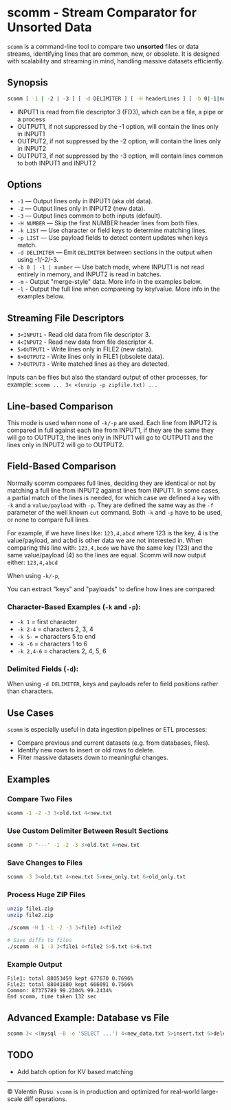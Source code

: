 # scomm - Stream Comparator for Unsorted Data

`scomm` is a command-line tool to compare two **unsorted** files or data streams, identifying lines that are common, new, or obsolete. It is designed with scalability and streaming in mind, handling massive datasets efficiently.

## Synopsis

```sh
scomm [ -1 | -2 | -3 ] [ -d DELIMITER ] [ -H headerLines ] [ -b 0|-1|number ] [ -k LIST -p LIST ] 3<INPUT1 4<INOUT2 [ 5>OUTPUT1 ] [ 6>OUTPUT2 ] [ 7>OUTPUT3 ]
```

- INPUT1 is read from file descriptor 3 (FD3), which can be a file, a pipe or a process
- OUTPUT1, if not suppressed by the -1 option, will contain the lines only in INPUT1
- OUTPUT2, if not suppressed by the -2 option, will contain the lines only in INPUT2
- OUTPUT3, if not suppressed by the -3 option, will contain lines common to both INPUT1 and INPUT2

## Options

- `-1` — Output lines only in INPUT1 (aka old data).
- `-2` — Output lines only in INPUT2 (new data).
- `-3` — Output lines common to both inputs (default).
- `-H NUMBER` — Skip the first NUMBER header lines from both files.
- `-k LIST` — Use character or field keys to determine matching lines.
- `-p LIST` — Use payload fields to detect content updates when keys match.
- `-d DELIMITER` — Emit `DELIMITER` between sections in the output when using -1/-2/-3.
- `-b 0 | -1 | number` — Use batch mode, where INPUT1 is not read entirely in memory, and INPUT2 is read in batches.
- `-m` - Output "merge-style" data. More info in the examples below.
- `-l` - Output the full line when compareing by key/value. More info in the examples below.
   
## Streaming File Descriptors

- `3<INPUT1` - Read old data from file descriptor 3.
- `4<INPUT2` - Read new data from file descriptor 4.
- `5>OUTPUT1` - Write lines only in FILE2 (new data).
- `6>OUTPUT2` - Write lines only in FILE1 (obsolete data).
- `7>OUTPUT3` - Write matched lines as they are detected.

Inputs can be files but also the standard output of other processes, for example:
`scomm ... 3< <(unzip -p zipfile.txt) ...`

## Line-based Comparison

This mode is used when none of `-k/-p` are used.
Each line from INPUT2 is compared in full against each line from INPUT1, if they are the same they will go to OUTPUT3, the lines only in INPUT1 will go to OUTPUT1 and the lines only in INPUT2 will go to OUTPUT2.

## Field-Based Comparison

Normally scomm compares full lines, deciding they are identical or not by matching a full line from INPUT2 against lines from INPUT1.
In some cases, a partial match of the lines is needed, for which case we defined a `key` with `-k` and a `value/payload` with `-p`.
They are defined the same way as the `-f` parameter of the well known `cut` command. Both `-k` and `-p` have to be used, or none to compare full lines.

For example, if we have lines like:
  `123,4,abcd`
where 123 is the key, 4 is the value/payload, and acbd is other data we are not interested in.
When comparing this line with:
  `123,4,bcde`
we have the same key (123) and the same value/payload (4) so the lines are equal.
Scomm will now output either:
  `123,4,abcd` 


When using `-k/-p`, 

You can extract "keys" and "payloads" to define how lines are compared:

### Character-Based Examples (`-k` and `-p`):

- `-k 1` = first character
- `-k 2-4` = characters 2, 3, 4
- `-k 5-` = characters 5 to end
- `-k -6` = characters 1 to 6
- `-k 2,4-6` = characters 2, 4, 5, 6

### Delimited Fields (`-d`):

When using `-d DELIMITER`, keys and payloads refer to field positions rather than characters.

## Use Cases

`scomm` is especially useful in data ingestion pipelines or ETL processes:

- Compare previous and current datasets (e.g. from databases, files).
- Identify new rows to insert or old rows to delete.
- Filter massive datasets down to meaningful changes.

## Examples

### Compare Two Files

```sh
scomm -1 -2 -3 3<old.txt 4<new.txt
```

### Use Custom Delimiter Between Result Sections

```sh
scomm -D "---" -1 -2 -3 3<old.txt 4<new.txt
```

### Save Changes to Files

```sh
scomm -3 3<old.txt 4<new.txt 5>new_only.txt 6>old_only.txt
```

### Process Huge ZIP Files

```sh
unzip file1.zip
unzip file2.zip

./scomm -H 1 -1 -2 -3 3<file1 4<file2

# Save diffs to files
./scomm -H 1 -3 3<file1 4<file2 5>5.txt 6>6.txt
```

### Example Output

```
File1: total 88053459 kept 677670 0.7696%
File2: total 88041880 kept 666091 0.7566%
Common: 87375789 99.2304% 99.2434%
End scomm, time taken 132 sec
```

## Advanced Example: Database vs File

```sh
scomm 3< <(mysql -B -e 'SELECT ...') 4<new_data.txt 5>insert.txt 6>delete.txt
```

## TODO

- Add batch option for KV based matching


---

© Valentin Rusu. `scomm` is in production and optimized for real-world large-scale diff operations.
